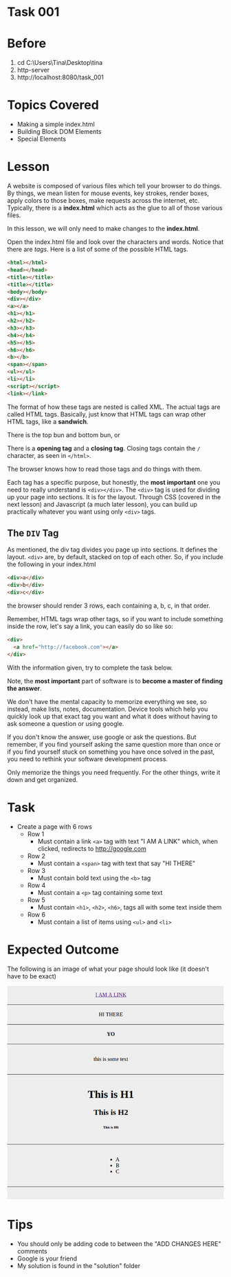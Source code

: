 Task 001
=============

# Before
1. cd C:\Users\Tina\Desktop\tina
2. http-server
3. http://localhost:8080/task_001

# Topics Covered
- Making a simple index.html
- Building Block DOM Elements
- Special Elements

# Lesson
A website is composed of various files which tell your browser to do things.  By things, we mean listen for mouse events, key strokes, render boxes, apply colors to those boxes, make requests across the internet, etc.  Typically, there is a **index.html** which acts as the glue to all of those various files.

In this lesson, we will only need to make changes to the **index.html**.

Open the index.html file and look over the characters and words.  Notice that there are *tags*.  Here is a list of some of the possible HTML tags.

```html
<html></html>
<head></head>
<title></title>
<title></title>
<body></body>
<div></div>
<a></a>
<h1></h1>
<h2></h2>
<h3></h3>
<h4></h4>
<h5></h5>
<h6></h6>
<b></b>
<span></span>
<ul></ul>
<li></li>
<script></script>
<link></link>
```

The format of how these tags are nested is called XML.  The actual tags are called HTML tags.  Basically, just know that HTML tags can wrap other HTML tags, like a **sandwich**.  

There is the top bun and bottom bun, or

There is a **opening tag** and a **closing tag**.  Closing tags contain the `/` character, as seen in `</html>`.

The browser knows how to read those tags and do things with them.  

Each tag has a specific purpose, but honestly, the **most important** one you need to really understand is `<div></div>`.  The `<div>` tag is used for dividing up your page into sections.  It is for the layout.  Through CSS (covered in the next lesson) and Javascript (a much later lesson), you can build up practically whatever you want using only `<div>` tags.

## The `DIV` Tag
As mentioned, the div tag divides you page up into sections.  It defines the layout.  `<div>` are, by default, stacked on top of each other.  So, if you include the following in your index.html

```html
<div>a</div>
<div>b</div>
<div>c</div>
```

the browser should render 3 rows, each containing a, b, c, in that order.  

Remember, HTML tags wrap other tags, so if you want to include something inside the row, let's say a link, you can easily do so like so:

```html
<div>
  <a href="http://facebook.com"></a>
</div>
```

With the information given, try to complete the task below.  

Note, the **most important** part of software is to **become a master of finding the answer**.  

We don't have the mental capacity to memorize everything we see, so instead, make lists, notes, documentation.  Device tools which help you quickly look up that exact tag you want and what it does without having to ask someone a question or using google.

If you don't know the answer, use google or ask the questions.  But remember, if you find yourself asking the same question more than once or if you find yourself stuck on something you have once solved in the past, you need to rethink your software development process.

Only memorize the things you need frequently.  For the other things, write it down and get organized.

# Task
- Create a page with 6 rows
  - Row 1
    - Must contain a link `<a>` tag with text "I AM A LINK" which, when clicked, redirects to http://google.com
  - Row 2
    - Must contain a `<span>` tag with text that say "HI THERE"
  - Row 3
    - Must contain bold text using the `<b>` tag
  - Row 4
    - Must contain a `<p>` tag containing some text
  - Row 5
    - Must contain `<h1>`, `<h2>`, `<h6>`, tags all with some text inside them
  - Row 6
    - Must contain a list of items using `<ul>` and `<li>`

# Expected Outcome
The following is an image of what your page should look like (it doesn't have to be exact)

![Alt text](images/outcome.png)

# Tips
- You should only be adding code to between the "ADD CHANGES HERE" comments
- Google is your friend
- My solution is found in the "solution" folder

